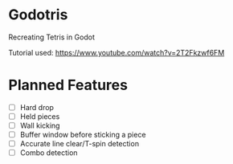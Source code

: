 # Godotris
Recreating Tetris in Godot

Tutorial used: https://www.youtube.com/watch?v=2T2Fkzwf6FM

# Planned Features

- [ ] Hard drop 
- [ ] Held pieces
- [ ] Wall kicking
- [ ] Buffer window before sticking a piece
- [ ] Accurate line clear/T-spin detection
- [ ] Combo detection
